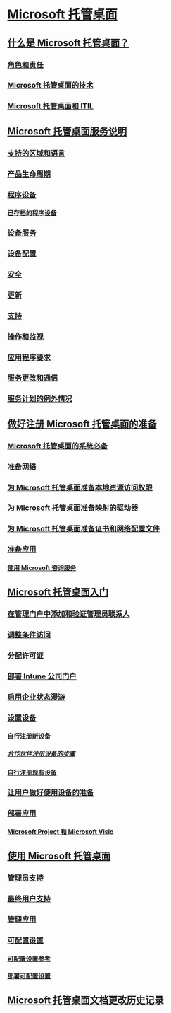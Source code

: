 # [Microsoft 托管桌面](index.yml)
## [什么是 Microsoft 托管桌面？](intro/index.md)
### [角色和责任](intro/roles-and-responsibilities.md)
### [Microsoft 托管桌面的技术](intro/technologies.md)
### [Microsoft 托管桌面和 ITIL](MMD-and-ITSM.md)
## [Microsoft 托管桌面服务说明](service-description/index.md)
### [支持的区域和语言](service-description/regions-languages.md)
### [产品生命周期](service-description/device-lifecycle.md)
### [程序设备](service-description/device-list.md)
#### [已存档的程序设备](service-description/archived-device-list.md)
### [设备服务](service-description/device-services.md)
### [设备配置](service-description/device-policies.md)
### [安全](service-description/security.md)
### [更新](service-description/updates.md)
### [支持](service-description/support.md)
### [操作和监视](service-description/operations-and-monitoring.md)
### [应用程序要求](service-description/mmd-app-requirements.md)
### [服务更改和通信](service-description/servicechanges.md)
### [服务计划的例外情况](service-description/customizing.md)
## [做好注册 Microsoft 托管桌面的准备](get-ready/index.md)
### [Microsoft 托管桌面的系统必备](get-ready/prerequisites.md)
### [准备网络](get-ready/network.md)
### [为 Microsoft 托管桌面准备本地资源访问权限](get-ready/authentication.md)
### [为 Microsoft 托管桌面准备映射的驱动器](get-ready/mapped-drives.md)
### [为 Microsoft 托管桌面准备证书和网络配置文件](get-ready/certs-wifi-lan.md)
### [准备应用](get-ready/apps.md)
#### [使用 Microsoft 咨询服务](get-ready/apps-MCS.md)
## [Microsoft 托管桌面入门](get-started/index.md)
### [在管理门户中添加和验证管理员联系人](get-started/add-admin-contacts.md)
### [调整条件访问](get-started/conditional-access.md)
### [分配许可证](get-started/assign-licenses.md)
### [部署 Intune 公司门户](get-started/company-portal.md)
### [启用企业状态漫游](get-started/enterprise-state-roaming.md)
### [设置设备](get-started/set-up-devices.md)
#### [自行注册新设备](get-started/register-devices-self.md)
##### [合作伙伴注册设备的步骤](get-started/register-devices-partner.md)
#### [自行注册现有设备](get-started/register-reused-devices-self.md)
### [让用户做好使用设备的准备](get-started/get-started-devices.md)
### [部署应用](get-started/deploy-apps.md)
#### [Microsoft Project 和 Microsoft Visio](get-started/project-visio.md)
## [使用 Microsoft 托管桌面](working-with-managed-desktop/index.md)
### [管理员支持](working-with-managed-desktop/admin-support.md)
### [最终用户支持](working-with-managed-desktop/end-user-support.md)
### [管理应用](working-with-managed-desktop/manage-apps.md)
### [可配置设置](working-with-managed-desktop/config-setting-overview.md)
#### [可配置设置参考](working-with-managed-desktop/config-setting-ref.md)
#### [部署可配置设置](working-with-managed-desktop/config-setting-deploy.md)
## [Microsoft 托管桌面文档更改历史记录](change-history-managed-desktop.md)

